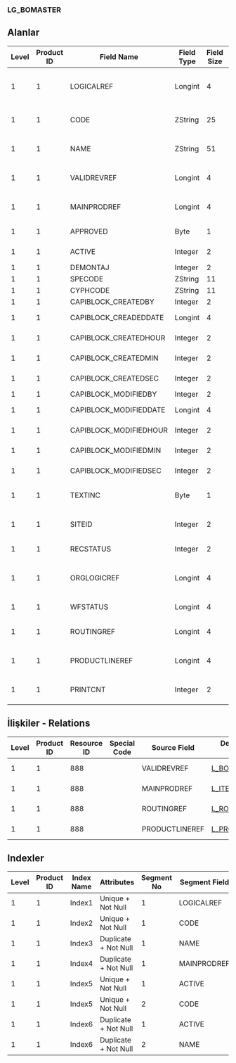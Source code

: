 ### LG_BOMASTER

## Alanlar

**Level**|**Product ID**|**Field Name**|**Field Type**|**Field Size**|**Field Offset**|**Türkçe Açıklama**|**Expression**
-----|-----|-----|-----|-----|-----|-----|-----
1|1|LOGICALREF|Longint|4|0|Ürün Reçetesi Logical Ref.|Bill Of Material Logical Reference
1|1|CODE|ZString|25|4|Ürün Reçetesi Kodu|Bill Of Material Code
1|1|NAME|ZString|51|29|Ürün Reçetesi Açıklaması|Bill Of Material Description
1|1|VALIDREVREF|Longint|4|80|Geçerli revizyon ref.|Valid Revision Reference
1|1|MAINPRODREF|Longint|4|84|Ana Ürün Ref.|Main Product Reference
1|1|APPROVED|Byte|1|88|Onay Bilgisi|Approval Info
1|1|ACTIVE|Integer|2|89|Kullanım durumu|Usage Status
1|1|DEMONTAJ|Integer|2|91|Demontaj|Demounting
1|1|SPECODE|ZString|11|93|Özel Kod|Aux. Code
1|1|CYPHCODE|ZString|11|104|Yetki Kodu|Auth. Code
1|1|CAPIBLOCK_CREATEDBY|Integer|2|115|Oluşturan|Created By
1|1|CAPIBLOCK_CREADEDDATE|Longint|4|117|Oluşturulma Tarihi|Created Date
1|1|CAPIBLOCK_CREATEDHOUR|Integer|2|121|Oluşturulma Saati|Created Hour
1|1|CAPIBLOCK_CREATEDMIN|Integer|2|123|Oluşturulma Dakikası|Created Minute
1|1|CAPIBLOCK_CREATEDSEC|Integer|2|125|Oluşturulma Saniyesi|Created Second
1|1|CAPIBLOCK_MODIFIEDBY|Integer|2|127|Değiştiren|Modified By
1|1|CAPIBLOCK_MODIFIEDDATE|Longint|4|129|Değiştirilme Tarihi|Modified Date
1|1|CAPIBLOCK_MODIFIEDHOUR|Integer|2|133|Değiştirilme Saati|Modified Hour
1|1|CAPIBLOCK_MODIFIEDMIN|Integer|2|135|Değiştirilme Dakikası|Modified Minute
1|1|CAPIBLOCK_MODIFIEDSEC|Integer|2|137|Değiştirilme Saniyesi|Modified Second
1|1|TEXTINC|Byte|1|139|Ayrıntılı Açıklama İçerir|Contains Detail Description
1|1|SITEID|Integer|2|140|Veri Merkezi|Data Processing Site
1|1|RECSTATUS|Integer|2|142|Kayıt Durumu|Record Status
1|1|ORGLOGICREF|Longint|4|144|Orijinal Kayıt Log. Ref.|Original Record Logical Reference
1|1|WFSTATUS|Longint|4|148|Kullanımda Değil|Not In Use
1|1|ROUTINGREF|Longint|4|152|Üretim rotası ref.|Production Route Reference
1|1|PRODUCTLINEREF|Longint|4|156|Üretim satırı ref.|Product Line Reference
1|1|PRINTCNT|Integer|2|160|Basılmış Olanların Sayısı|Count Of Printed

## İlişkiler - Relations

**Level**|**Product ID**|**Resource ID**|**Special Code**|**Source Field**|**Destination Table**|**Destination Field**|**Relation Type**|**Extra Condition**
-----|-----|-----|-----|-----|-----|-----|-----|-----
1|1|888||VALIDREVREF|[L_BOMREVSN](../LG_BOMREVSN "L_BOMREVSN")|LOGICALREF|one-to-one|
1|1|888||MAINPRODREF|[L_ITEMS](../LG_ITEMS "L_ITEMS")|LOGICALREF|one-to-one|
1|1|888||ROUTINGREF|[L_ROUTING](../LG_ROUTING "L_ROUTING")|LOGICALREF|one-to-one|
1|1|888||PRODUCTLINEREF|[L_PRODUCTLINE](../LG_PRODUCTLINEP "L_PRODUCTLINE")|LOGICALREF|one-to-one|

## Indexler

**Level**|**Product ID**|**Index Name**|**Attributes**|**Segment No**|**Segment Field**|**Sense**
-----|-----|-----|-----|-----|-----|-----
1|1|Index1|Unique + Not Null|1|LOGICALREF|Ascending
1|1|Index2|Unique + Not Null|1|CODE|Ascending
1|1|Index3|Duplicate + Not Null|1|NAME|Ascending
1|1|Index4|Duplicate + Not Null|1|MAINPRODREF|Ascending
1|1|Index5|Unique + Not Null|1|ACTIVE|Ascending
1|1|Index5|Unique + Not Null|2|CODE|Ascending
1|1|Index6|Duplicate + Not Null|1|ACTIVE|Ascending
1|1|Index6|Duplicate + Not Null|2|NAME|Ascending
